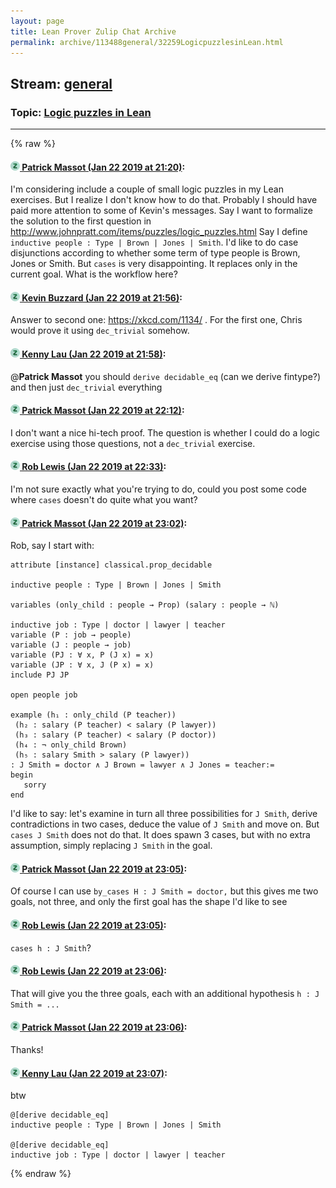 ```yaml
---
layout: page
title: Lean Prover Zulip Chat Archive 
permalink: archive/113488general/32259LogicpuzzlesinLean.html
---
```


## Stream: [general](index.html)
### Topic: [Logic puzzles in Lean](32259LogicpuzzlesinLean.html)

---


{% raw %}
#### [![Click to go to Zulip](../../assets/img/zulip2.png) Patrick Massot (Jan 22 2019 at 21:20)](https://leanprover.zulipchat.com/#narrow/stream/113488-general/topic/Logic%20puzzles%20in%20Lean/near/156635984):
I'm considering include a couple of small logic puzzles in my Lean exercises. But I realize I don't know how to do that. Probably I should have paid more attention to some of Kevin's messages. Say I want to formalize the solution to the first question in http://www.johnpratt.com/items/puzzles/logic_puzzles.html Say I define `inductive people : Type | Brown | Jones | Smith`. I'd like to do case disjunctions according to whether some term of type people is Brown, Jones or Smith. But `cases` is very disappointing. It replaces only in the current goal. What is the workflow here?

#### [![Click to go to Zulip](../../assets/img/zulip2.png) Kevin Buzzard (Jan 22 2019 at 21:56)](https://leanprover.zulipchat.com/#narrow/stream/113488-general/topic/Logic%20puzzles%20in%20Lean/near/156638799):
Answer to second one: https://xkcd.com/1134/ . For the first one, Chris would prove it using `dec_trivial` somehow.

#### [![Click to go to Zulip](../../assets/img/zulip2.png) Kenny Lau (Jan 22 2019 at 21:58)](https://leanprover.zulipchat.com/#narrow/stream/113488-general/topic/Logic%20puzzles%20in%20Lean/near/156638953):
@**Patrick Massot** you should `derive decidable_eq` (can we derive fintype?) and then just `dec_trivial` everything

#### [![Click to go to Zulip](../../assets/img/zulip2.png) Patrick Massot (Jan 22 2019 at 22:12)](https://leanprover.zulipchat.com/#narrow/stream/113488-general/topic/Logic%20puzzles%20in%20Lean/near/156640009):
I don't want a nice hi-tech proof. The question is whether I could do a logic exercise using those questions, not a `dec_trivial` exercise.

#### [![Click to go to Zulip](../../assets/img/zulip2.png) Rob Lewis (Jan 22 2019 at 22:33)](https://leanprover.zulipchat.com/#narrow/stream/113488-general/topic/Logic%20puzzles%20in%20Lean/near/156641666):
I'm not sure exactly what you're trying to do, could you post some code where `cases` doesn't do quite what you want?

#### [![Click to go to Zulip](../../assets/img/zulip2.png) Patrick Massot (Jan 22 2019 at 23:02)](https://leanprover.zulipchat.com/#narrow/stream/113488-general/topic/Logic%20puzzles%20in%20Lean/near/156644035):
Rob, say I start with:
```lean
attribute [instance] classical.prop_decidable

inductive people : Type | Brown | Jones | Smith

variables (only_child : people → Prop) (salary : people → ℕ)

inductive job : Type | doctor | lawyer | teacher
variable (P : job → people)
variable (J : people → job)
variable (PJ : ∀ x, P (J x) = x)
variable (JP : ∀ x, J (P x) = x)
include PJ JP

open people job

example (h₁ : only_child (P teacher)) 
 (h₂ : salary (P teacher) < salary (P lawyer))
 (h₃ : salary (P teacher) < salary (P doctor))
 (h₄ : ¬ only_child Brown)
 (h₅ : salary Smith > salary (P lawyer))
: J Smith = doctor ∧ J Brown = lawyer ∧ J Jones = teacher:=
begin
   sorry
end
```
I'd like to say: let's examine in turn all three possibilities for `J Smith`, derive contradictions in two cases, deduce the value of `J Smith` and move on. But `cases J Smith` does not do that. It does spawn 3 cases, but with no extra assumption, simply replacing `J Smith` in the goal.

#### [![Click to go to Zulip](../../assets/img/zulip2.png) Patrick Massot (Jan 22 2019 at 23:05)](https://leanprover.zulipchat.com/#narrow/stream/113488-general/topic/Logic%20puzzles%20in%20Lean/near/156644203):
Of course I can use `by_cases H : J Smith = doctor,` but this gives me two goals, not three, and only the first goal has the shape I'd like to see

#### [![Click to go to Zulip](../../assets/img/zulip2.png) Rob Lewis (Jan 22 2019 at 23:05)](https://leanprover.zulipchat.com/#narrow/stream/113488-general/topic/Logic%20puzzles%20in%20Lean/near/156644220):
`cases h : J Smith`?

#### [![Click to go to Zulip](../../assets/img/zulip2.png) Rob Lewis (Jan 22 2019 at 23:06)](https://leanprover.zulipchat.com/#narrow/stream/113488-general/topic/Logic%20puzzles%20in%20Lean/near/156644278):
That will give you the three goals, each with an additional hypothesis `h : J Smith = ...`

#### [![Click to go to Zulip](../../assets/img/zulip2.png) Patrick Massot (Jan 22 2019 at 23:06)](https://leanprover.zulipchat.com/#narrow/stream/113488-general/topic/Logic%20puzzles%20in%20Lean/near/156644299):
Thanks!

#### [![Click to go to Zulip](../../assets/img/zulip2.png) Kenny Lau (Jan 22 2019 at 23:07)](https://leanprover.zulipchat.com/#narrow/stream/113488-general/topic/Logic%20puzzles%20in%20Lean/near/156644327):
btw
```lean
@[derive decidable_eq]
inductive people : Type | Brown | Jones | Smith

@[derive decidable_eq]
inductive job : Type | doctor | lawyer | teacher
```


{% endraw %}
